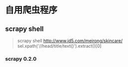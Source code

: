 # 自用爬虫程序

## scrapy shell

> scrapy shell http://www.jd5.com/meirong/skincare/
> sel.xpath('//head/title/text()').extract()[0]



### scrapy 0.2.0
